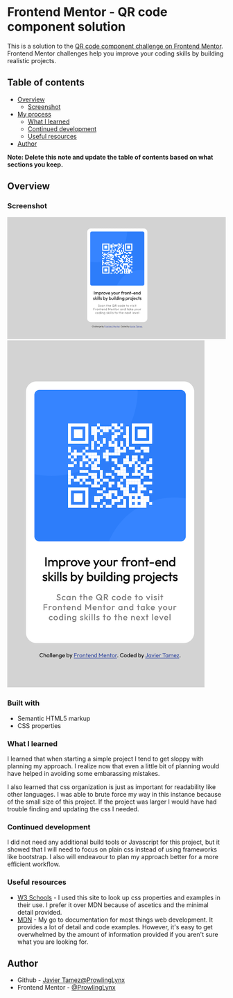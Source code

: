 # Frontend Mentor - QR code component solution

This is a solution to the [QR code component challenge on Frontend Mentor](https://www.frontendmentor.io/challenges/qr-code-component-iux_sIO_H). Frontend Mentor challenges help you improve your coding skills by building realistic projects.

## Table of contents

- [Overview](#overview)
  - [Screenshot](#screenshot)
- [My process](#my-process)
  - [What I learned](#what-i-learned)
  - [Continued development](#continued-development)
  - [Useful resources](#useful-resources)
- [Author](#author)

**Note: Delete this note and update the table of contents based on what sections you keep.**

## Overview

### Screenshot

![Desktop Screenshot](./screenshots/qr-challenge-desktop.png)
![Zoomed in Mobile Screenshot](./screenshots/qr-challenge-mobile.png)

### Built with

- Semantic HTML5 markup
- CSS properties

### What I learned
I learned that when starting a simple project I tend to get sloppy with planning my approach. I realize now that even a little bit of planning would have helped in avoiding some embarassing mistakes.

I also learned that css organization is just as important for readability like other languages. I was able to brute force my way in this instance because of the small size of this project. If the project was larger I would have had trouble finding and updating the css I needed.

### Continued development

I did not need any additional build tools or Javascript for this project, but it showed that I will need to focus on plain css instead of using frameworks like bootstrap. I also will endeavour to plan my approach better for a more efficient workflow.

### Useful resources

- [W3 Schools](https://www.w3schools.com/) - I used this site to look up css properties and examples in their use. I prefer it over MDN because of ascetics and the minimal detail provided.
- [MDN](https://developer.mozilla.org/en-US/) - My go to documentation for most things web development. It provides a lot of detail and code examples. However, it's easy to get overwhelmed by the amount of information provided if you aren't sure what you are looking for.

## Author

- Github - [Javier Tamez@ProwlingLynx](https://github.com/ProwlingLynx)
- Frontend Mentor - [@ProwlingLynx](https://www.frontendmentor.io/profile/ProwlingLynx)
